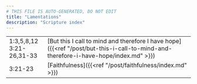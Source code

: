 ```yaml
---
# THIS FILE IS AUTO-GENERATED, DO NOT EDIT
title: "Lamentations"
description: "Scripture index"
---
```


|  |  |
| --- | --- |
| 1:3,5,8,12 <br/> 3:21-26,31-33 | [But this I call to mind and therefore I have hope]({{<ref "/post/but-this-i-call-to-mind-and-therefore-i-have-hope/index.md" >}}) |
| 3:21-23 | [Faithfulness]({{<ref "/post/faithfulness/index.md" >}}) |
